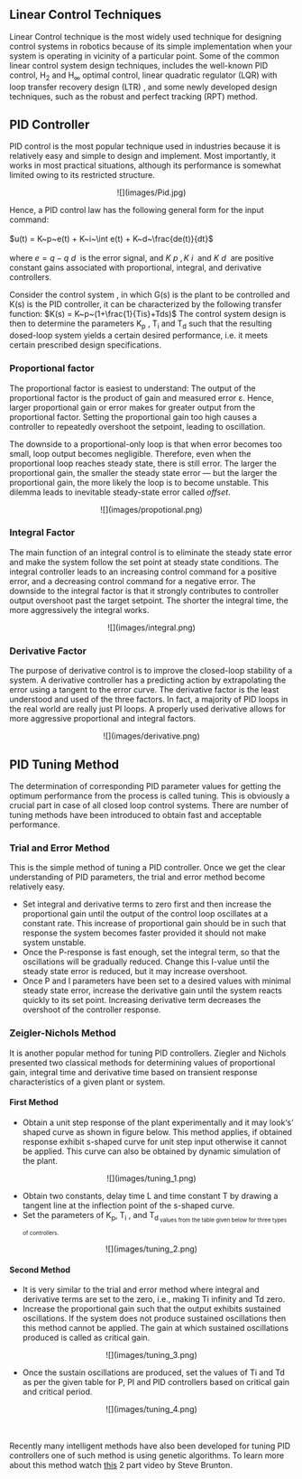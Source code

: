 ## Linear Control Techniques

Linear Control technique is the most widely used technique for designing control systems in robotics because of its simple implementation when your system is operating in vicinity of a particular point. Some of the common linear control system design techniques, includes the well-known PID control, H<sub>2</sub> and H<sub>$\infty$</sub> optimal control, linear quadratic regulator (LQR) with loop transfer recovery design (LTR) , and some newly developed design techniques, such as the robust and perfect tracking (RPT) method.

## PID Controller

PID control is the most popular technique used in industries because it is relatively easy and simple to design and implement. Most importantly, it works in most practical situations, although its performance is somewhat limited owing to its restricted structure.

<center>![](images/Pid.jpg)</center>

Hence, a PID control law has the following general form for the input command:<br><br>
$u(t) = K~p~e(t) + K~i~\int e(t) + K~d~\frac{de(t)}{dt}$<br><br>
where $e = q - q~d~$ is the error signal, and $K~p~, K~i~$ and $K~d~$ are positive constant gains associated with proportional, integral, and derivative controllers.

Consider the control system , in which G(s) is the plant to be controlled and K(s) is the PID controller, it can be characterized by the following transfer function:
$K(s) = K~p~(1+\frac{1}{Tis}+Tds)$
The control system design is then to determine the parameters K<sub>p</sub> , T<sub>i</sub> and T<sub>d</sub> such that the resulting dosed-loop system yields a certain desired performance, i.e. it meets certain prescribed design specifications.

### Proportional factor

The proportional factor is easiest to understand: The output of the proportional factor is the product of gain and measured error ε. Hence, larger proportional gain or error makes for greater output from the proportional factor. Setting the proportional gain too high causes a controller to repeatedly overshoot the setpoint, leading to oscillation.

The downside to a proportional-only loop is that when error becomes too small, loop output becomes negligible. Therefore, even when the proportional loop reaches steady state, there is still error. The larger the proportional gain, the smaller the steady state error — but the larger the proportional gain, the more likely the loop is to become unstable. This dilemma leads to inevitable steady-state error called *offset*.

<center>![](images/propotional.png)</center>

### Integral Factor

The main function of an integral control is to eliminate the steady state error and make the system follow the set point at steady state conditions. The integral controller leads to an increasing control command for a positive error, and a decreasing control command for a negative error. The downside to the integral factor is that it strongly contributes to controller output overshoot past the target setpoint. The shorter the integral time, the more aggressively the integral works.

<center>![](images/integral.png)</center>

### Derivative Factor

The purpose of derivative control is to improve the closed-loop stability of a system. A derivative controller has a predicting action by extrapolating the error using a tangent to the error curve. The derivative factor is the least understood and used of the three factors. In fact, a majority of PID loops in the real world are really just PI loops. A properly used derivative allows for more aggressive proportional and integral factors.

<center>![](images/derivative.png)</center>

## PID Tuning Method

The determination of corresponding PID parameter values for getting the optimum performance from the process is called tuning. This is obviously a crucial part in case of all closed loop control systems. There are number of tuning methods have been introduced to obtain fast and acceptable performance.

### Trial and Error Method

This is the simple method of tuning a PID controller. Once we get the clear understanding of PID parameters, the trial and error method become relatively easy.

- Set integral and derivative terms to zero first and then increase the proportional gain until the output of the control loop oscillates at a constant rate. This increase of proportional gain should be in such that response the system becomes faster provided it should not make system unstable.
- Once the P-response is fast enough, set the integral term, so that the oscillations will be gradually reduced. Change this I-value until the steady state error is reduced, but it may increase overshoot.
- Once P and I parameters have been set to a desired values with minimal steady state error, increase the derivative gain until the system reacts quickly to its set point. Increasing derivative term decreases the overshoot of the controller response.

### Zeigler-Nichols Method

It is another popular method for tuning PID controllers. Ziegler and Nichols presented two classical methods for determining values of proportional gain, integral time and derivative time based on transient response characteristics of a given plant or system.

#### First Method

- Obtain a unit step response of the plant experimentally and it may look‘s’ shaped curve as shown in figure below. This method applies, if obtained response exhibit s-shaped curve for unit step input otherwise it cannot be applied. This curve can also be obtained by dynamic simulation of the plant.

<center>![](images/tuning_1.png)</center>

- Obtain two constants, delay time L and time constant T by drawing a tangent line at the inflection point of the s-shaped curve.
- Set the parameters of K<sub>p</sub>, T<sub>i</sub> , and T<sub>d<sub> values from the table given below for three types of controllers.

<center>![](images/tuning_2.png)</center>

#### Second Method

- It is very similar to the trial and error method where integral and derivative terms are set to the zero, i.e., making Ti infinity and Td zero.
- Increase the proportional gain such that the output exhibits sustained oscillations. If the system does not produce sustained oscillations then this method cannot be applied. The gain at which sustained oscillations produced is called as critical gain.

<center>![](images/tuning_3.png)</center>

- Once the sustain oscillations are produced, set the values of Ti and Td as per the given table for P, PI and PID controllers based on critical gain and critical period.

<center>![](images/tuning_4.png)</center>

<br><br>
Recently many intelligent methods have also been developed for tuning PID controllers one of such method is using genetic algorithms. To learn more about this method watch [this](https://www.youtube.com/watch?v=3yU2k8R9JeU&t=308s) 2 part video by Steve Brunton.